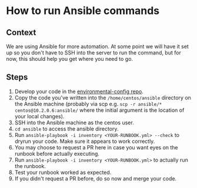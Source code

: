 # How to run Ansible commands

## Context

We are using Ansible for more automation. At some point we will have it set up so you don't have to SSH into the server to run the command, but for now, this should help you get where you need to go.

## Steps

1. Develop your code in the [environmental-config repo](https://github.com/OHS-Hosting-Infrastructure/environment-configuration).
1. Copy the code you've written into the `/home/centos/ansible` directory on the Ansible machine (probably via scp e.g. `scp -r ansible/* centos@10.2.0.6:ansible/` where the initial argument is the location of your local changes).
1. SSH into the Ansible machine as the centos user.
1. `cd ansible` to access the ansible directory.
1. Run `ansible-playbook -i inventory <YOUR-RUNBOOK.yml> --check` to dryrun your code. Make sure it appears to work correctly.
1. You may choose to request a PR here in case you want eyes on the runbook before actually executing.
1. Run `ansible-playbook -i inventory <YOUR-RUNBOOK.yml>` to actually run the runbook.
1. Test your runbook worked as expected.
1. If you didn't request a PR before, do so now and merge your code.
